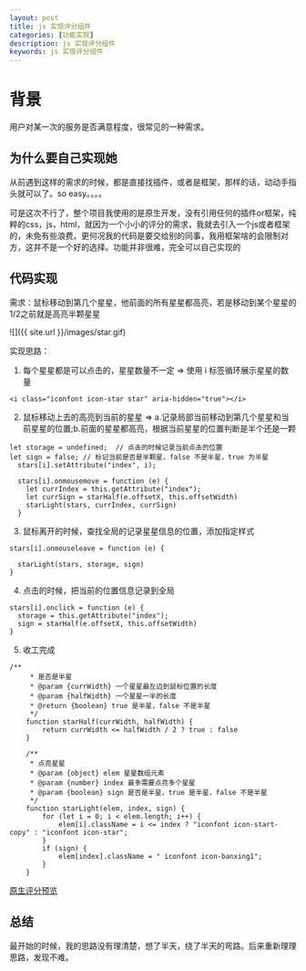 ```yaml
---
layout: post
title: js 实现评分组件
categories: [功能实现]
description: js 实现评分组件
keywords: js 实现评分组件
---
```


# 背景
用户对某一次的服务是否满意程度，很常见的一种需求。

## 为什么要自己实现她
从前遇到这样的需求的时候，都是直接找插件，或者是框架，那样的话，动动手指头就可以了。so easy。。。。

可是这次不行了，整个项目我使用的是原生开发，没有引用任何的插件or框架，纯粹的css，js，html，就因为一个小小的评分的需求，我就去引入一个js或者框架的，未免有些浪费。更何况我的代码是要交给别的同事，我用框架啥的会限制对方，这并不是一个好的选择。功能并非很难，完全可以自己实现的

## 代码实现
需求：鼠标移动到第几个星星，他前面的所有星星都高亮，若是移动到某个星星的1/2之前就是高亮半颗星星

![]({{ site.url }}/images/star.gif)

实现思路：

1. 每个星星都是可以点击的，星星数量不一定 => 使用 i 标签循环展示星星的数量

```
<i class="iconfont icon-star star" aria-hidden="true"></i>
```

2. 鼠标移动上去的高亮到当前的星星 => a.记录局部当前移动到第几个星星和当前星星的位置;b.前面的星星都高亮，根据当前星星的位置判断是半个还是一颗
```
let storage = undefined;  // 点击的时候记录当前点击的位置
let sign = false; // 标记当前是否是半颗星，false 不是半星，true 为半星
  stars[i].setAttribute("index", i);

  stars[i].onmousemove = function (e) {
    let currIndex = this.getAttribute("index");
    let currSign = starHalf(e.offsetX, this.offsetWidth)
    starLight(stars, currIndex, currSign)
  }
```

3. 鼠标离开的时候，查找全局的记录星星信息的位置，添加指定样式

```
stars[i].onmouseleave = function (e) {
  
  starLight(stars, storage, sign)
}
```

4. 点击的时候，把当前的位置信息记录到全局

```
stars[i].onclick = function (e) {
  storage = this.getAttribute("index");
  sign = starHalf(e.offsetX, this.offsetWidth)
}
```

5. 收工完成

```
/**
	 * 是否是半星
	 * @param {currWidth} 一个星星最左边到鼠标位置的长度
	 * @param {halfWidth} 一个星星一半的长度
	 * @return {boolean} true 是半星，false 不是半星
	 */
	function starHalf(currWidth, halfWidth) {
		return currWidth <= halfWidth / 2 ? true : false
	}

	/**
	 * 点亮星星
	 * @param {object} elem 星星数组元素
	 * @param {number} index 最多需要点亮多个星星
	 * @param {boolean} sign 是否是半星，true 是半星，false 不是半星
	 */
	function starLight(elem, index, sign) {
		for (let i = 0; i < elem.length; i++) {
			elem[i].className = i <= index ? "iconfont icon-start-copy" : "iconfont icon-star";
		}
		if (sign) {
			elem[index].className = " iconfont icon-banxing1";
		}
	}
```

[原生评分预览](https://codepen.io/qingchuang/pen/dypNyLP)

## 总结
最开始的时候，我的思路没有理清楚，想了半天，绕了半天的弯路。后来重新理理思路，发现不难。

